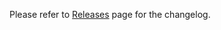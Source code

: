 Please refer to [Releases][] page for the changelog.

[Releases]: https://github.com/Celeral/Utils/releases
